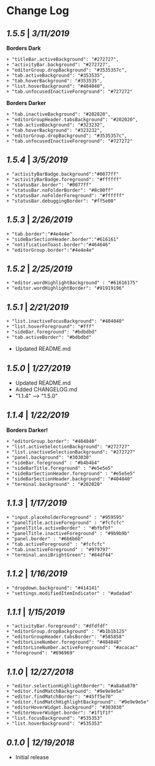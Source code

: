 # Change Log

## _1.5.5_ | _3/11/2019_

**Borders Dark**

    + "titleBar.activeBackground": "#272727",
    + "activityBar.background": "#272727",
    + "editorGroup.dropBackground": "#3535357c",
    + "tab.activeBackground": "#353535",
    + "tab.hoverBackground": "#353535",
    + "list.hoverBackground": "#404040",
    + "tab.unfocusedInactiveForeground": "#727272"

**Borders Darker**

    + "tab.inactiveBackground": "#202020",
    + "editorGroupHeader.tabsBackground": "#202020",
    + "tab.activeBackground": "#323232",
    + "tab.hoverBackground": "#323232",
    + "editorGroup.dropBackground": "#3535357c",
    + "tab.unfocusedInactiveForeground": "#727272"

## _1.5.4_ | _3/5/2019_

    + "activityBarBadge.background":"#0077ff"
    + "activityBarBadge.foreground": "#ffffff"
    + "statusBar.border": "#0077ff"
    + "statusBar.noFolderBorder": "#8c00ff"
    + "statusBar.noFolderForeground": "#ffffff"
    + "statusBar.debuggingBorder": "#ff5e00"

## _1.5.3_ | _2/26/2019_

    + "tab.border":"#4e4e4e"
    + "sideBarSectionHeader.border":"#616161"
    + "notificationToast.border":"#464646"
    + "editorGroup.border":"#4e4e4e"

## _1.5.2_ | _2/25/2019_

    + "editor.wordHighlightBackground" : "#61616175"
    + "editor.wordHighlightBorder": "#91919196"

## _1.5.1_ | _2/21/2019_

    + "list.inactiveFocusBackground": "#404040"
    + "list.hoverForeground": "#fff"
    + "sideBar.foreground": "#bdbdbd"
    + "tab.activeBorder": "#bdbdbd"

- Updated README.md

## _1.5.0_ | _1/27/2019_

- Updated README.md
- Added CHANGELOG.md
- "1.1.4" --> "1.5.0"

## _1.1.4_ | _1/22/2019_

**Borders Darker!**

    + "editorGroup.border": "#404040"
    + "list.activeSelectionBackground": "#272727"
    + "list.inactiveSelectionBackground": "#272727"
    + "panel.background": "#303030"
    + "sideBar.foreground" : "#b4b4b4"
    + "sideBarTitle.foreground" : "#e5e5e5"
    + "sideBarSectionHeader.foreground" : "#e5e5e5"
    + "sideBarSectionHeader.background": "#404040"
    + "terminal.background" : "#202020"

## _1.1.3_ | _1/17/2019_

    + "input.placeholderForeground" : "#959595"
    + "panelTitle.activeForeground" : "#fcfcfc"
    + "panelTitle.activeBorder" : "#bfbfbf"
    + "panelTitle.inactiveForeground" : "#9b9b9b"
    + "panel.border" : "#6b6b6b"
    + "tab.activeForeground" : "#fcfcfc"
    + "tab.inactiveForeground" : "#979797"
    + "terminal.ansiBrightGreen": "#84df44"

## _1.1.2_ | _1/16/2019_

    + "dropdown.background": "#414141"
    + "settings.modifiedItemIndicator" : "#adadad"

## _1.1.1_ | _1/15/2019_

    + "activityBar.foreground": "#dfdfdf"
    + "editorGroup.dropBackground" : "#b1b1b125"
    + "editorGroupHeader.tabsBorder": "#585858"
    + "editorLineNumber.foreground": "#484848"
    + "editorLineNumber.activeForeground": "#acacac"
    + "foreground": "#696969"

## _1.1.0_ | _12/27/2018_

    + "editor.selectionHighlightBorder": "#a8a8a870"
    + "editor.findMatchBackground": "#9e9e9e5e"
    + "editor.findMatchBorder": "#45ff5e70"
    + "editor.findMatchHighlightBackground": "#9e9e9e5e"
    + "editorHoverWidget.background": "#303030"
    + "editorHoverWidget.border": "#1f1f1f"
    + "list.focusBackground": "#535353"
    + "list.hoverBackground": "#535353"

## _0.1.0_ | _12/19/2018_

- Initial release
